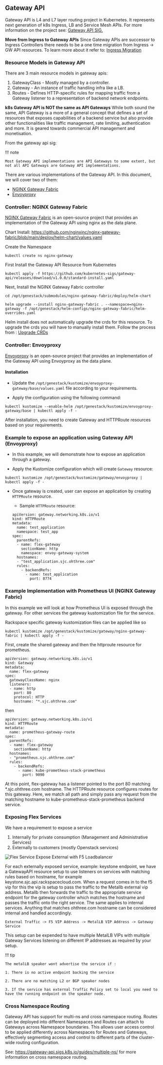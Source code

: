 ## Gateway API

Gateway API is L4 and L7 layer routing project in Kubernetes. It represents next generation of k8s Ingress, LB and Service Mesh APIs. For more information on the project see: [Gateway API SIG.](https://gateway-api.sigs.k8s.io/)

**Move from Ingress to Gateway APIs**
Since Gateway APIs are successor to Ingress Controllers there needs to be a one time migration from Ingress -> GW API resources. To learn more about it refer to: [Ingress Migration](https://gateway-api.sigs.k8s.io/guides/migrating-from-ingress/#migrating-from-ingress)


### Resource Models in Gateway API

There are 3 main resource models in gateway apis:
1. GatewayClass - Mostly managed by a controller.
2. Gateway - An instance of traffic handling infra like a LB.
3. Routes - Defines HTTP-specific rules for mapping traffic from a Gateway listener to a representation of backend network endpoints.

**k8s Gateway API is NOT the same as API Gateways**
While both sound the same, API Gateway is a more of a general concept that defines a set of resources that exposes capabilities of a backend service but also provide other functionalities like traffic management, rate limiting, authentication and more. It is geared towards commercial API management and monetisation.

From the gateway api sig:

!!! note

    Most Gateway API implementations are API Gateways to some extent, but not all API Gateways are Gateway API implementations.

There are various implementations of the Gateway API. In this document, we will cover two of them:
- [NGINX Gateway Fabric](https://github.com/nginxinc/nginx-gateway-fabric)
- [Envoyproxy](https://gateway.envoyproxy.io/)

### Controller: NGINX Gateway Fabric

[NGINX Gateway Fabric](https://github.com/nginxinc/nginx-gateway-fabric) is an open-source project that provides an implementation of the Gateway API using nginx as the data plane.

Chart Install: https://github.com/nginxinc/nginx-gateway-fabric/blob/main/deploy/helm-chart/values.yaml

Create the Namespace
```shell
kubectl create ns nginx-gateway
```

First Install the Gateway API Resource from Kubernetes
```shell
kubectl apply -f https://github.com/kubernetes-sigs/gateway-api/releases/download/v1.0.0/standard-install.yaml
```

Next, Install the NGINX Gateway Fabric controller
```shell
cd /opt/genestack/submodules/nginx-gateway-fabric/deploy/helm-chart

helm upgrade --install nginx-gateway-fabric . --namespace=nginx-gateway -f /opt/genestack/helm-configs/nginx-gateway-fabric/helm-overrides.yaml
```

Helm install does not automatically upgrade the crds for this resource. To upgrade the crds you will have to manually install them. Follow the process from :  [Upgrade CRDs](https://docs.nginx.com/nginx-gateway-fabric/installation/installing-ngf/helm/#upgrade-nginx-gateway-fabric-crds)

### Controller: Envoyproxy

[Envoyproxy](https://gateway.envoyproxy.io/) is an open-source project that provides an implementation of the Gateway API using Envoyproxy as the data plane.

#### Installation

- Update the `/opt/genestack/kustomize/envoyproxy-gateway/base/values.yaml` file according to your requirements.

- Apply the configuration using the following command:

```shell
kubectl kustomize --enable-helm /opt/genestack/kustomize/envoyproxy-gateway/base | kubectl apply -f -
```

After installation, you need to create Gateway and HTTPRoute resources based on your requirements.

### Example to expose an application using Gateway API (Envoyproxy)

- In this example, we will demonstrate how to expose an application through a gateway.

- Apply the Kustomize configuration which will create `Gateway` resource:

```shell
kubectl kustomize /opt/genestack/kustomize/gateway/envoyproxy | kubectl apply -f -
```

- Once gateway is created, user can expose an application by creating `HTTPRoute` resource.
  - Sample `HTTPRoute` resource:
  
  ```shell
  apiVersion: gateway.networking.k8s.io/v1
  kind: HTTPRoute
  metadata:
    name: test_application
    namespace: test_app
  spec:
    parentRefs:
    - name: flex-gateway
      sectionName: http
      namespace: envoy-gateway-system
    hostnames:
    - "test_application.sjc.ohthree.com"
    rules:
      - backendRefs:
        - name: test_application
          port: 8774
    ```

### Example Implementation with Prometheus UI (NGINX Gateway Fabric)

In this example we will look at how Prometheus UI is exposed through the gateway. For other services the gateway kustomization file for the service.

Rackspace specific gateway kustomization files can be applied like so

```shell
kubectl kustomize /opt/genestack/kustomize/gateway/nginx-gateway-fabric | kubectl apply -f -
```

First, create the shared gateway and then the httproute resource for prometheus.

```shell
apiVersion: gateway.networking.k8s.io/v1
kind: Gateway
metadata:
  name: flex-gateway
spec:
  gatewayClassName: nginx
  listeners:
  - name: http
    port: 80
    protocol: HTTP
    hostname: "*.sjc.ohthree.com"
```

then

```shell
apiVersion: gateway.networking.k8s.io/v1
kind: HTTPRoute
metadata:
  name: prometheus-gateway-route
spec:
  parentRefs:
  - name: flex-gateway
    sectionName: http
  hostnames:
  - "prometheus.sjc.ohthree.com"
  rules:
    - backendRefs:
      - name: kube-prometheus-stack-prometheus
        port: 9090
```

At this point, flex-gateway has a listener pointed to the port 80 matching *.sjc.ohthree.com hostname. The HTTPRoute resource configures routes for this gateway. Here, we match all path and simply pass any request from the matching hostname to kube-prometheus-stack-prometheus backend service.

### Exposing Flex Services

We have a requirement to expose a service

 1. Internally for private consumption (Management and Administrative Services)
 2. Externally to customers (mostly Openstack services)

![Flex Service Expose External with F5 Loadbalancer](assets/images/flexingress.png)

For each externally exposed service, example: keystone endpoint, we have a GatewayAPI resource setup to use listeners on services with matching rules based on hostname, for example keystone.sjc.api.rackspacecloud.com. When a request comes in to the f5 vip for this the vip is setup to pass the traffic to the Metallb external vip address. Metallb then forwards the traffic to the appropriate service endpoint for the gateway controller which matches the hostname and passes the traffic onto the right service. The same applies to internal services. Anything that matches ohthree.com hostname can be considered internal and handled accordingly.

```
External Traffic -> F5 VIP Address -> MetalLB VIP Address -> Gateway Service
```

This setup can be expended to have multiple MetalLB VIPs with multiple Gateway Services listening on different IP addresses as required by your setup.

!!! tip

    The metalLB speaker wont advertise the service if :

    1. There is no active endpoint backing the service

    2. There are no matching L2 or BGP speaker nodes

    3. If the service has external Traffic Policy set to local you need to have the running endpoint on the speaker node.


### Cross Namespace Routing

Gateway API has support for multi-ns and cross namespace routing. Routes can be deployed into different Namespaces and Routes can attach to Gateways across Namespace boundaries. This allows user access control to be applied differently across Namespaces for Routes and Gateways, effectively segmenting access and control to different parts of the cluster-wide routing configuration.

See: https://gateway-api.sigs.k8s.io/guides/multiple-ns/ for more information on cross namespace routing.
